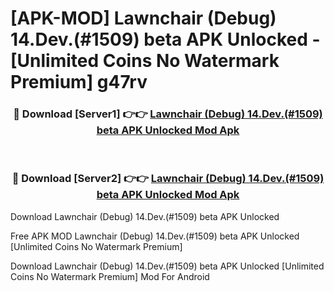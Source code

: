 # [APK-MOD] Lawnchair (Debug) 14.Dev.(#1509) beta APK Unlocked - [Unlimited Coins No Watermark Premium] g47rv



<div align="center">
<h3>🔴 Download [Server1] 👉👉 <a href="https://momento.my/?title=Lawnchair_(Debug)_14.Dev.(#1509)_beta_APK_Unlocked">Lawnchair (Debug) 14.Dev.(#1509) beta APK Unlocked Mod Apk</a></h3><br>

<h3>🔴 Download [Server2] 👉👉 <a href="https://momento.my/?title=Lawnchair_(Debug)_14.Dev.(#1509)_beta_APK_Unlocked">Lawnchair (Debug) 14.Dev.(#1509) beta APK Unlocked Mod Apk</a></h3>
</div>



Download Lawnchair (Debug) 14.Dev.(#1509) beta APK Unlocked 

Free APK MOD Lawnchair (Debug) 14.Dev.(#1509) beta APK Unlocked [Unlimited Coins No Watermark Premium]

Download Lawnchair (Debug) 14.Dev.(#1509) beta APK Unlocked [Unlimited Coins No Watermark Premium] Mod For Android
